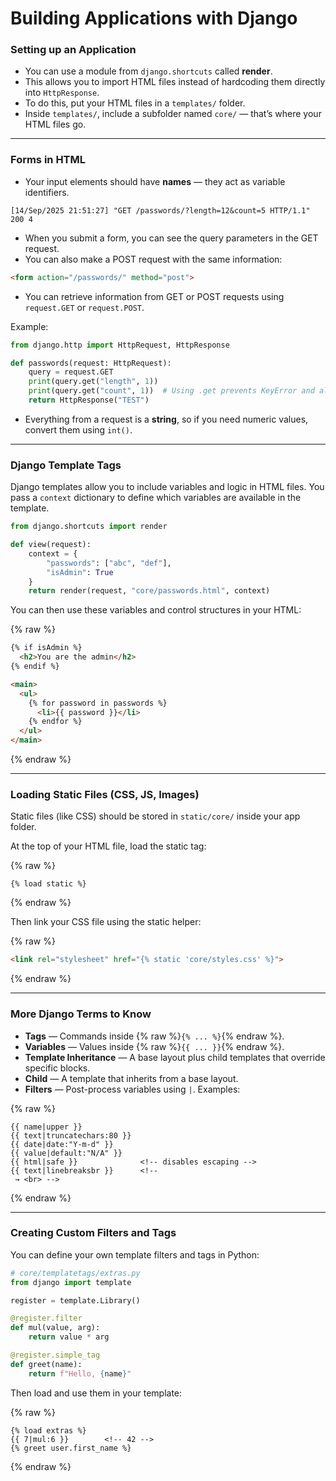 # Building Applications with Django

### Setting up an Application

* You can use a module from `django.shortcuts` called **render**.
* This allows you to import HTML files instead of hardcoding them directly into `HttpResponse`.
* To do this, put your HTML files in a `templates/` folder.
* Inside `templates/`, include a subfolder named `core/` — that’s where your HTML files go.

---

### Forms in HTML

* Your input elements should have **names** — they act as variable identifiers.

```
[14/Sep/2025 21:51:27] "GET /passwords/?length=12&count=5 HTTP/1.1" 200 4
```

* When you submit a form, you can see the query parameters in the GET request.
* You can also make a POST request with the same information:

```html
<form action="/passwords/" method="post">
```

* You can retrieve information from GET or POST requests using `request.GET` or `request.POST`.

Example:

```python
from django.http import HttpRequest, HttpResponse

def passwords(request: HttpRequest):
    query = request.GET
    print(query.get("length", 1))
    print(query.get("count", 1))  # Using .get prevents KeyError and allows default values
    return HttpResponse("TEST")
```

* Everything from a request is a **string**, so if you need numeric values, convert them using `int()`.

---

### Django Template Tags

Django templates allow you to include variables and logic in HTML files. You pass a `context` dictionary to define which variables are available in the template.

```python
from django.shortcuts import render

def view(request):
    context = {
        "passwords": ["abc", "def"],
        "isAdmin": True
    }
    return render(request, "core/passwords.html", context)
```

You can then use these variables and control structures in your HTML:

{% raw %}

```html
{% if isAdmin %}
  <h2>You are the admin</h2>
{% endif %}

<main>
  <ul>
    {% for password in passwords %}
      <li>{{ password }}</li>
    {% endfor %}
  </ul>
</main>
```

{% endraw %}

---

### Loading Static Files (CSS, JS, Images)

Static files (like CSS) should be stored in `static/core/` inside your app folder.

At the top of your HTML file, load the static tag:

{% raw %}

```
{% load static %}
```

{% endraw %}

Then link your CSS file using the static helper:

{% raw %}

```html
<link rel="stylesheet" href="{% static 'core/styles.css' %}">
```

{% endraw %}

---

### More Django Terms to Know

* **Tags** — Commands inside {% raw %}`{% ... %}`{% endraw %}.
* **Variables** — Values inside {% raw %}`{{ ... }}`{% endraw %}.
* **Template Inheritance** — A base layout plus child templates that override specific blocks.
* **Child** — A template that inherits from a base layout.
* **Filters** — Post-process variables using `|`. Examples:

{% raw %}

```django
{{ name|upper }}
{{ text|truncatechars:80 }}
{{ date|date:"Y-m-d" }}
{{ value|default:"N/A" }}
{{ html|safe }}              <!-- disables escaping -->
{{ text|linebreaksbr }}      <!-- 
 → <br> -->
```

{% endraw %}

---

### Creating Custom Filters and Tags

You can define your own template filters and tags in Python:

```python
# core/templatetags/extras.py
from django import template

register = template.Library()

@register.filter
def mul(value, arg):
    return value * arg

@register.simple_tag
def greet(name):
    return f"Hello, {name}"
```

Then load and use them in your template:

{% raw %}

```django
{% load extras %}
{{ 7|mul:6 }}        <!-- 42 -->
{% greet user.first_name %}
```

{% endraw %}
